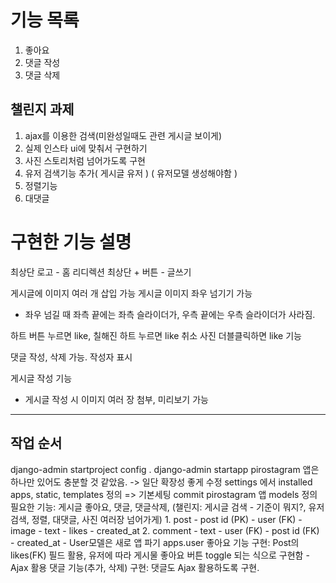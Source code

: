 # 기능 목록

1. 좋아요
2. 댓글 작성
3. 댓글 삭제


## 챌린지 과제

1. ajax를 이용한 검색(미완성일때도 관련 게시글 보이게)
2. 실제 인스타 ui에 맞춰서 구현하기
3. 사진 스토리처럼 넘어가도록 구현
4. 유저 검색기능 추가( 게시글 유저 ) ( 유저모델 생성해야함 )
5. 정렬기능
6. 대댓글

# 구현한 기능 설명
최상단 로고 - 홈 리디렉션
최상단 + 버튼 - 글쓰기

게시글에 이미지 여러 개 삽입 가능
게시글 이미지 좌우 넘기기 가능
- 좌우 넘길 때 좌측 끝에는 좌측 슬라이더가, 우측 끝에는 우측 슬라이더가 사라짐.

하트 버튼 누르면 like, 칠해진 하트 누르면 like 취소
사진 더블클릭하면 like 기능

댓글 작성, 삭제 가능. 작성자 표시

게시글 작성 기능
- 게시글 작성 시 이미지 여러 장 첨부, 미리보기 가능

---
## 작업 순서
django-admin startproject config .
django-admin startapp pirostagram
    앱은 하나만 있어도 충분할 것 같았음. -> 일단 확장성 좋게 수정
settings 에서 installed apps, static, templates 정의
    => 기본세팅 commit
pirostagram 앱 models 정의
    필요한 기능: 게시글 좋아요, 댓글, 댓글삭제, (챌린지: 게시글 검색 - 기준이 뭐지?, 유저 검색, 정렬, 대댓글, 사진 여러장 넘어가게)
    1. post
        - post id (PK)
        - user (FK)
        - image
        - text
        - likes
        - created_at
    2. comment
        - text
        - user (FK)
        - post id (FK)
        - created_at
    - User모델은 새로 앱 파기
    apps.user
좋아요 기능 구현: Post의 likes(FK) 필드 활용, 유저에 따라 게시물 좋아요 버튼 toggle 되는 식으로 구현함 - Ajax 활용
댓글 기능(추가, 삭제) 구현: 댓글도 Ajax 활용하도록 구현.